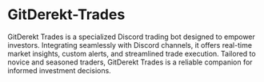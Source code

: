 # GitDerekt-Trades
GitDerekt Trades is a specialized Discord trading bot designed to empower investors. Integrating seamlessly with Discord channels, it offers real-time market insights, custom alerts, and streamlined trade execution. Tailored to novice and seasoned traders, GitDerekt Trades is a reliable companion for informed investment decisions.
